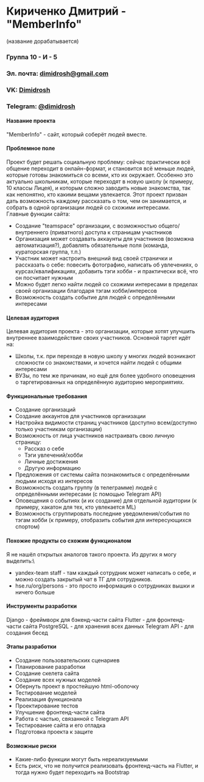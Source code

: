 # Кириченко Дмитрий - "MemberInfo"
(название дорабатывается)
### Группа 10 - И - 5
### Эл. почта: dimidrosh@gmail.com
### VK: [Dimidrosh](https://vk.com/dimidrosh)
### Telegram: [@dimidrosh](https://t.me/dimidrosh)
#### Название проекта
"MemberInfo" - сайт, который соберёт людей вместе.
#### Проблемное поле
Проект будет решать социальную проблему: сейчас практически всё общение переходит в онлайн-формат, и становится всё меньше людей, которые готовы знакомиться со всеми, кто их окружает. Особенно это актуально школьникам, которые переходят в новую школу (к примеру, 10 классы Лицея), и которым сложно заводить новые знакомства, так как непонятно, кто какими вещами увлекается. Этот проект призван дать возможность каждому рассказать о том, чем он занимается, и собрать в одной организации людей со схожими интересами.\
Главные функции сайта:
* Создание "teamspace" организации, с возможностью общего/внутреннего (приватного) доступа к страницам участников
* Организация может создавать аккаунты для участников (возможна автоматизация?), добавлять обязательные поля (команда, кураторская группа, т.п.)
* Участник может настроить внешний вид своей странички и рассказать о себе: повесить фотографию, написать об увлечениях, о курсах/квалификациях, добавить тэги хобби - и практически всё, что он посчитает нужным
* Можно будет легко найти людей со схожими интересами в пределах своей организации благодаря тэгам хобби/интересов
* Возможность создать событие для людей с определёнными интересами
#### Целевая аудитория
Целевая аудитория проекта - это организации, которые хотят улучшить внутреннее взаимодействие своих участников. Основной таргет идёт на:
* Школы, т.к. при переходе в новую школу у многих людей возникают сложности со знакомствами, и хочется найти людей с общими интересами
* ВУЗы, по тем же причинам, но ещё для более удобного оповещения о таргетированных на определённую аудиторию мероприятиях.
#### Функциональные требования
* Создание организаций
* Создание аккаунтов для участников организации
* Настройка видимости страниц участников (доступно всем/доступно только участникам организации)
* Возможность от лица участников настраивать свою личную страницу:
  - Рассказ о себе
  - Тэги увлечений/хобби
  - Личные достижения
  - Другую информацию
* Предложения от системы сайта познакомиться с определёнными людьми исходя из интересов
* Возможность создать группу (в телеграмме) людей с определёнными интересами (с помощью Telegram API)
* Оповещения о событиях (и их создание) для отдельной аудитории (к примеру, хакатон для тех, кто увлекается ML)
* Возможность сгруппировать последние уведомления/события по тэгам хобби (к примеру, отобразить события для интересующихся спортом)
#### Похожие продукты со схожим функционалом
Я не нашёл открытых аналогов такого проекта. Из других я могу выделить:\
* yandex-team staff - там каждый сотрудник может написать о себе, и можно создать закрытый чат в ТГ для сотрудников.
* hse.ru/org/persons - это просто информация о сотрудниках вышки и ничего больше
#### Инструменты разработки
Django - фреймворк для бэкенд-части сайта
Flutter - для фронтенд-части сайта
PostgreSQL - для хранения всех данных
Telegram API - для создания бесед
#### Этапы разработки
* Создание пользовательских сценариев
* Планирование разработки
* Создание скелета сайта
* Создание всех нужных моделей
* Обернуть проект в простейшую html-оболочку
* Тестирование моделей
* Реализация функционала
* Проектирование тестов
* Улучшение фронтенд-части сайта
* Работа с частью, связанной с Telegram API
* Тестирование сайта и его отладка
* Подготовка проекта к защите
#### Возможные риски
* Какие-либо функции могут быть нереализуемыми
* Есть риск, что не получится реализовать фронтенд-часть на Flutter, и тогда нужно будет переходить на Bootstrap
